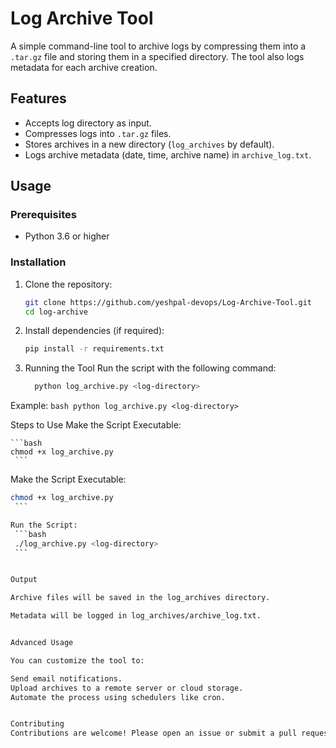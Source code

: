 # Log Archive Tool

A simple command-line tool to archive logs by compressing them into a `.tar.gz` file and storing them in a specified directory. The tool also logs metadata for each archive creation.

## Features
- Accepts log directory as input.
- Compresses logs into `.tar.gz` files.
- Stores archives in a new directory (`log_archives` by default).
- Logs archive metadata (date, time, archive name) in `archive_log.txt`.

## Usage

### Prerequisites
- Python 3.6 or higher

### Installation
1. Clone the repository:
   ```bash
   git clone https://github.com/yeshpal-devops/Log-Archive-Tool.git
   cd log-archive
   
2. Install dependencies (if required):
   
    ```bash
    pip install -r requirements.txt
     ```

2. Running the Tool Run the script with the following command:

    ```bash
      python log_archive.py <log-directory>
    ```
    
Example:
    ```bash
     python log_archive.py <log-directory>
    ```

Steps to Use
Make the Script Executable:
   
    ```bash
    chmod +x log_archive.py
     ```
 Make the Script Executable:
   ```bash
 chmod +x log_archive.py
    ```

Run the Script:
    ```bash
    ./log_archive.py <log-directory>
    ```


Output

Archive files will be saved in the log_archives directory.

Metadata will be logged in log_archives/archive_log.txt.


Advanced Usage

You can customize the tool to:

Send email notifications.
Upload archives to a remote server or cloud storage.
Automate the process using schedulers like cron.


Contributing
Contributions are welcome! Please open an issue or submit a pull request.
